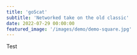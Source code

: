 ```yaml
---
title: 'goScat'
subtitle: 'Networked take on the old classic'
date: 2022-07-29 00:00:00
featured_image: '/images/demo/demo-square.jpg'
---
```


Test